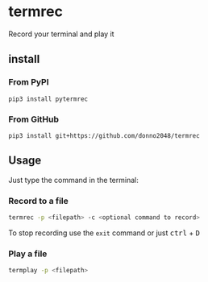 # termrec

Record your terminal and play it

## install

### From PyPI

`pip3 install pytermrec`

### From GitHub

`pip3 install git+https://github.com/donno2048/termrec`

## Usage

Just type the command in the terminal:

### Record to a file

```sh
termrec -p <filepath> -c <optional command to record>
```

To stop recording use the `exit` command or just <kbd>ctrl</kbd> + <kbd>D</kbs>

### Play a file

```sh
termplay -p <filepath>
```
